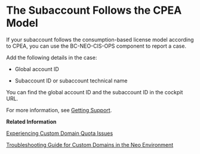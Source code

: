 <!-- loiof27df49de2674d96aa8331ab56a195ca -->

# The Subaccount Follows the CPEA Model

If your subaccount follows the consumption-based license model according to CPEA, you can use the BC-NEO-CIS-OPS component to report a case.

Add the following details in the case:

-   Global account ID

-   Subaccount ID or subaccount technical name


You can find the global account ID and the subaccount ID in the cockpit URL.

For more information, see [Getting Support](https://help.sap.com/docs/btp/sap-btp-neo-environment/getting-support-neo-environment).

**Related Information**  


[Experiencing Custom Domain Quota Issues](experiencing-custom-domain-quota-issues-a84860c.md "To start tackling any custom domain quota issues, first you need to know whether your subaccount follows the consumption-based license model according to the Cloud Platform Enterprise Agreement (CPEA).")

[Troubleshooting Guide for Custom Domains in the Neo Environment](troubleshooting-guide-for-custom-domains-in-the-neo-environment-216e0ed.md "Use this troubleshooting guide to quickly identify and resolve issues with custom domains in the SAP BTP, Neo environment.")

